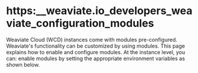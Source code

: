 # https:\_\_weaviate.io_developers_weaviate_configuration_modules

Weaviate Cloud (WCD) instances come with modules pre-configured. Weaviate's functionality can be customized by using modules. This page explains how to enable and configure modules. At the instance level, you can: enable modules by setting the appropriate environment variables as shown below.
